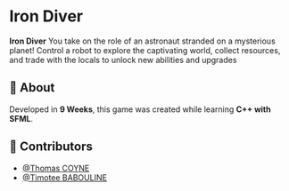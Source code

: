 # Iron Diver

**Iron Diver** You take on the role of an astronaut stranded on a mysterious planet! Control a robot to explore the captivating world, collect resources, and trade with the locals to unlock new abilities and upgrades

## 📌 About  
Developed in **9 Weeks**, this game was created while learning **C++ with SFML**.

## 👥 Contributors  
- [@Thomas COYNE](https://github.com/Turrok)
- [@Timotee BABOULINE](https://github.com/TimoteeBaboulin)    
